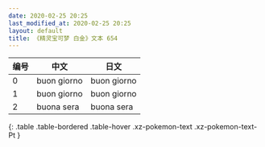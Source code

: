 ```yaml
---
date: 2020-02-25 20:25
last_modified_at: 2020-02-25 20:25
layout: default
title: 《精灵宝可梦 白金》文本 654
---
```

| 编号 | 中文 | 日文 |
| ---- | ---- | ---- |
| 0 | buon giorno | buon giorno |
| 1 | buon giorno | buon giorno |
| 2 | buona sera | buona sera |
{: .table .table-bordered .table-hover .xz-pokemon-text .xz-pokemon-text-Pt }